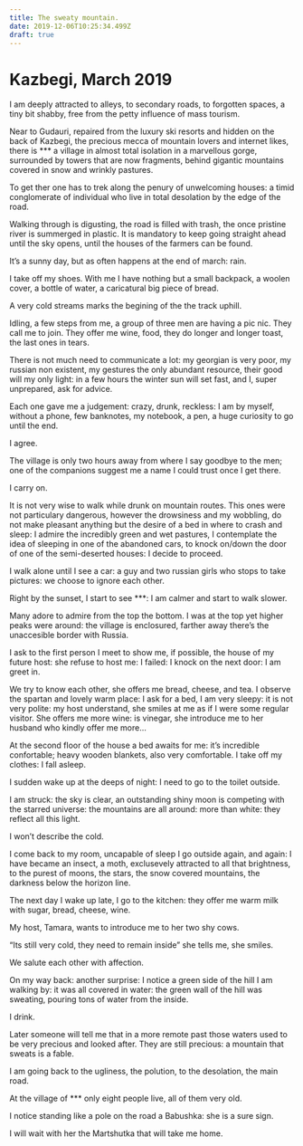 ```yaml
---
title: The sweaty mountain.
date: 2019-12-06T10:25:34.499Z
draft: true
---
```

# Kazbegi, March 2019

I am deeply attracted to alleys, to secondary roads, to forgotten spaces, a tiny bit shabby, free from the petty  influence of mass tourism.

Near to Gudauri, repaired from the luxury ski resorts and hidden on the back of Kazbegi, the precious mecca of mountain lovers and internet likes, there is \*\** a village in almost total isolation in a marvellous gorge, surrounded by towers that are now fragments, behind gigantic mountains covered in snow and wrinkly pastures.

<!-- excerpt -->

To get ther one has to trek along the penury of unwelcoming houses: a timid conglomerate of individual who live in total desolation by the edge of the road.

Walking through is digusting, the road is filled with trash, the once pristine river is summerged in plastic. It is mandatory to keep going straight ahead until the sky opens, until the houses of the farmers can be found.

It’s a sunny day, but as often happens at the end of march: rain.

I take off my shoes. With me I have nothing but a small backpack, a woolen cover, a bottle of water, a caricatural big piece of bread.

A very cold streams marks the begining of the the track uphill.

Idling, a few steps from me, a group of three men are having a pic nic. They call me to join. They offer me wine, food, they do longer and longer toast, the last ones in tears. 

There is not much need to communicate a lot: my georgian is very poor, my russian non existent, my gestures the only abundant resource, their good will my only light: in a few hours the winter sun will set fast, and I, super unprepared, ask for advice.

Each one gave me a judgement:  crazy, drunk, reckless: I am by myself, without a phone, few banknotes, my notebook, a pen, a huge curiosity to go until the end.


I agree.

The village is only two hours away from where I say goodbye to the men; one of the companions suggest me a name I could trust once I get there.

I carry on.

It is not very wise to walk while drunk on mountain routes. This ones were not particulary dangerous, however the drowsiness and my wobbling, do not make pleasant anything but the desire of a bed in where to crash and sleep: I admire the incredibly green and wet pastures, I contemplate the idea of sleeping in one of the abandoned cars, to knock on/down the door of one of the semi-deserted houses: I decide to proceed.

I walk alone until I see a car: a guy and two russian girls who stops to take pictures: we choose to ignore each other.

Right by the sunset, I start to see \*\**: I am calmer and start to walk slower.

Many adore to admire from the top the bottom. I was at the top yet higher peaks were around: the village is enclosured, farther away there’s the unaccesible border with Russia.

I ask to the first person I meet to show me, if possible, the house of my future host: she refuse to host me: I failed: I knock on the next door: I am greet in.

We try to know each other, she offers me bread, cheese, and tea. I observe the spartan and lovely warm place: I ask for a bed, I am very sleepy: it is not very polite: my host understand, she smiles at me as if I were some regular visitor. She offers me more wine: is vinegar, she introduce me to her husband who kindly offer me more...

At the second floor of the house a bed awaits for me: it’s incredible confortable; heavy wooden blankets, also very comfortable. I take off my clothes: I fall asleep.

I sudden wake up at the deeps of night: I need to go to the toilet outside.

I am struck: the sky is clear, an outstanding shiny moon is competing with the starred universe: the mountains are all around: more than white: they reflect all this light. 

I won’t describe the cold.

I come back to my room, uncapable of sleep I go outside again, and again: I have became an insect, a moth, exclusevely attracted to all that brightness, to the purest of moons, the stars, the snow covered mountains, the darkness below the horizon line.

The next day I wake up late, I go to the kitchen: they offer me warm milk with sugar, bread, cheese, wine. 

My host, Tamara, wants to introduce me to her two shy cows.

“Its still very cold, they need to remain inside” she tells me, she smiles.

We salute each other with affection.

On my way back: another surprise: I notice a green side of the hill I am walking by: it was all covered in water: the green wall of the hill was sweating, pouring tons of water from the inside.

I drink.

Later someone will tell me that in a more remote past those waters used to be very precious and looked after. They are still precious: a mountain that sweats is a fable.

I am going back to the ugliness, the polution, to the desolation, the main road.

At the village of \*\** only eight people live, all of them very old.

I notice standing like a pole on the road a Babushka: she is a sure sign.

I will wait with her the Martshutka that will take me home.
